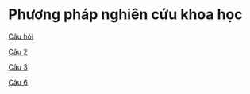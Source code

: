 # Phương pháp nghiên cứu khoa học

[Câu hỏi](./câu-hỏi.md)

[Câu 2](./câu-2.md)

[Câu 3](./câu-3.md)

[Câu 6](./câu-6.md)
